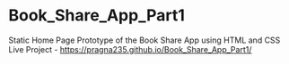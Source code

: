 # Book_Share_App_Part1
Static Home Page Prototype of the Book Share App using HTML and CSS
<br> Live Project - https://pragna235.github.io/Book_Share_App_Part1/
